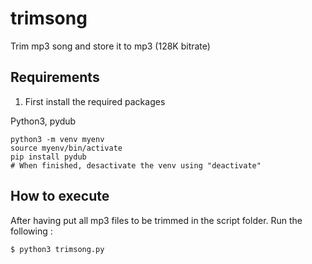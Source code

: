 # trimsong
Trim mp3 song and store it to mp3 (128K bitrate)

## Requirements

1. First install the required packages

Python3, pydub

````
python3 -m venv myenv
source myenv/bin/activate
pip install pydub
# When finished, desactivate the venv using "deactivate"
````

## How to execute

After having put all mp3 files to be trimmed in the script folder.
Run the following :

````
$ python3 trimsong.py 
````

